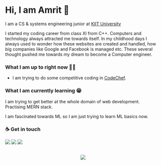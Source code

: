 # Hi, I am Amrit 👋

I am a CS & systems engineering junior at [KIIT University](https://kiit.ac.in/)

I started my coding career from class XI from C++. Computers and technology always attracted me towards itself. In my childhood days I always used to wonder how these websites are created and handled, how big companies like Google and Facebook is managed etc. These several thought pushed me towards my dream to become a Computer engineer.

### What I am up to right now 👨‍💻 

* I am trying to do some competitive coding in [CodeChef](https://www.codechef.com/users/amrit_ranjan).

### What I am currently learning 😁

I am trying to get better at the whole domain of web development. Practising MERN stack. 

I am fascinated towards ML so I am just trying to learn ML basics now.

### ☕ Get in touch 
<a href="https://twitter.com/Amrit_Ranjan789"><img src="https://img.shields.io/badge/twitter-%231DA1F2.svg?&style=for-the-badge&logo=twitter&logoColor=white"/></a>  <a href="https://www.linkedin.com/in/amrit-ranjan-013a451a9/"><img src="https://img.shields.io/badge/linkedin-%230077B5.svg?&style=for-the-badge&logo=linkedin&logoColor=white"/></a> <a href="https://ranjanamrit.github.io"><img src="https://img.shields.io/badge/website-%233DA639.svg?&style=for-the-badge&logo=opensourceinitiative&logoColor=white"></a>

<br>

<div align="center">
<img src="https://github-readme-stats.vercel.app/api?username=ranjanamrit&show_icons=true&theme=radical"/>
</div>


<!--
**ranjanamrit/ranjanamrit** is a ✨ _special_ ✨ repository because its `README.md` (this file) appears on your GitHub profile.

Here are some ideas to get you started:

- 🔭 I’m currently working on ...
- 🌱 I’m currently learning ...
- 👯 I’m looking to collaborate on ...
- 🤔 I’m looking for help with ...
- 💬 Ask me about ...
- 📫 How to reach me: ...
- 😄 Pronouns: ...
- ⚡ Fun fact: ...
-->

